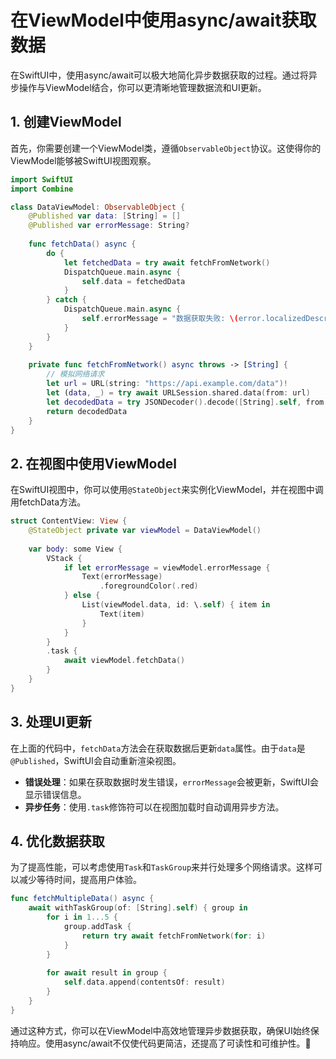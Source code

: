 ﻿# 在ViewModel中使用async/await获取数据

在SwiftUI中，使用async/await可以极大地简化异步数据获取的过程。通过将异步操作与ViewModel结合，你可以更清晰地管理数据流和UI更新。

## 1. 创建ViewModel

首先，你需要创建一个ViewModel类，遵循`ObservableObject`协议。这使得你的ViewModel能够被SwiftUI视图观察。

```swift
import SwiftUI
import Combine

class DataViewModel: ObservableObject {
    @Published var data: [String] = []
    @Published var errorMessage: String?
    
    func fetchData() async {
        do {
            let fetchedData = try await fetchFromNetwork()
            DispatchQueue.main.async {
                self.data = fetchedData
            }
        } catch {
            DispatchQueue.main.async {
                self.errorMessage = "数据获取失败: \(error.localizedDescription)"
            }
        }
    }
    
    private func fetchFromNetwork() async throws -> [String] {
        // 模拟网络请求
        let url = URL(string: "https://api.example.com/data")!
        let (data, _) = try await URLSession.shared.data(from: url)
        let decodedData = try JSONDecoder().decode([String].self, from: data)
        return decodedData
    }
}
```

## 2. 在视图中使用ViewModel

在SwiftUI视图中，你可以使用`@StateObject`来实例化ViewModel，并在视图中调用fetchData方法。

```swift
struct ContentView: View {
    @StateObject private var viewModel = DataViewModel()
    
    var body: some View {
        VStack {
            if let errorMessage = viewModel.errorMessage {
                Text(errorMessage)
                    .foregroundColor(.red)
            } else {
                List(viewModel.data, id: \.self) { item in
                    Text(item)
                }
            }
        }
        .task {
            await viewModel.fetchData()
        }
    }
}
```

## 3. 处理UI更新

在上面的代码中，`fetchData`方法会在获取数据后更新`data`属性。由于`data`是`@Published`，SwiftUI会自动重新渲染视图。

- **错误处理**：如果在获取数据时发生错误，`errorMessage`会被更新，SwiftUI会显示错误信息。
- **异步任务**：使用`.task`修饰符可以在视图加载时自动调用异步方法。

## 4. 优化数据获取

为了提高性能，可以考虑使用`Task`和`TaskGroup`来并行处理多个网络请求。这样可以减少等待时间，提高用户体验。

```swift
func fetchMultipleData() async {
    await withTaskGroup(of: [String].self) { group in
        for i in 1...5 {
            group.addTask {
                return try await fetchFromNetwork(for: i)
            }
        }
        
        for await result in group {
            self.data.append(contentsOf: result)
        }
    }
}
```

通过这种方式，你可以在ViewModel中高效地管理异步数据获取，确保UI始终保持响应。使用async/await不仅使代码更简洁，还提高了可读性和可维护性。🎉